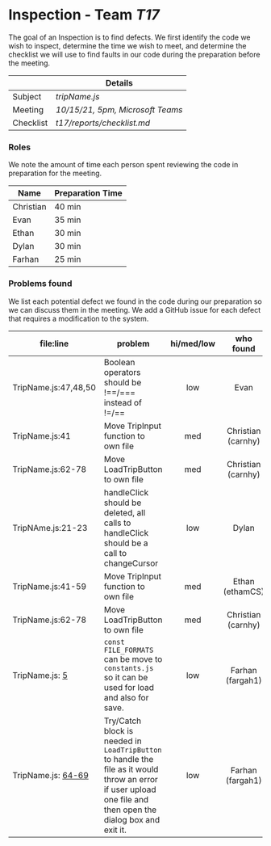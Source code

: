 # Inspection - Team *T17* 

The goal of an Inspection is to find defects.
We first identify the code we wish to inspect, determine the time we wish to meet, and determine the checklist we will use to find faults in our code during the preparation before the meeting.

|  | Details |
| ----- | ----- |
| Subject | *tripName.js* |
| Meeting | *10/15/21, 5pm, Microsoft Teams* |
| Checklist | *t17/reports/checklist.md* |

### Roles

We note the amount of time each person spent reviewing the code in preparation for the meeting.

| Name | Preparation Time |
| ---- | ---- |
| Christian | 40 min |
| Evan | 35 min |
| Ethan | 30 min |
| Dylan | 30 min |
| Farhan | 25 min |



### Problems found

We list each potential defect we found in the code during our preparation so we can discuss them in the meeting.
We add a GitHub issue for each defect that requires a modification to the system.

| file:line | problem | hi/med/low | who found | github#  |
| --- | --- | :---: | :---: | --- |
| TripName.js:47,48,50 | Boolean operators should be !==/=== instead of !=/== | low | Evan | #513 |
| TripName.js:41 | Move TripInput function to own file | med | Christian (carnhy) | #501 |
| TripName.js:62-78 | Move LoadTripButton to own file | med | Christian (carnhy) | #502 |
| TripNAme.js:21-23 | handleClick should be deleted, all calls to handleClick should be a call to changeCursor | low | Dylan | #516 |
|  TripName.js:41-59 | Move TripInput function to own file | med | Ethan (ethamCS) | #501 |
|  TripName.js:62-78 | Move LoadTripButton to own file | med | Christian (carnhy) | #502 |
|  TripName.js: [5](https://github.com/CSU-CS-314-Fall-2021/t17/blob/9c20ba7b126b6144d6bb03ac8677742dcc47ae6d/client/src/components/Trip/Itinerary/TripName.js#L5) | `const FILE_FORMATS` can be move to `constants.js` so it can be used for load and also for save. | low | Farhan (fargah1) | [522](https://github.com/CSU-CS-314-Fall-2021/t17/issues/522) |
|  TripName.js: [64-69](https://github.com/CSU-CS-314-Fall-2021/t17/blob/9c20ba7b126b6144d6bb03ac8677742dcc47ae6d/client/src/components/Trip/Itinerary/TripName.js#L64) | Try/Catch block is needed in `LoadTripButton` to handle the file as it would throw an error if user upload one file and then open the dialog box and exit it.  | low | Farhan (fargah1) | [521](https://github.com/CSU-CS-314-Fall-2021/t17/issues/521) |

